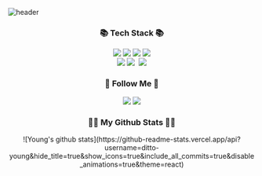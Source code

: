 ![header](https://capsule-render.vercel.app/api?type=waving&height=200&text=HI!%20YOUNGS!&fontAlign=70&fontAlignY=35&color=gradient)

<h3 align="center">📚 Tech Stack 📚</h3> <p align="center"> 
<img src="https://img.shields.io/badge/html5-E34F26?style=for-the-badge&logo=html5&logoColor=white">
<img src="https://img.shields.io/badge/css-1572B6?style=for-the-badge&logo=css3&logoColor=white">
<img src="https://img.shields.io/badge/SASS-hotpink.svg?style=for-the-badge&logo=SASS&logoColor=white">
<img src="https://img.shields.io/badge/bootstrap-7952B3?style=for-the-badge&logo=bootstrap&logoColor=white">
<br>
<img src="https://img.shields.io/badge/javascript-F7DF1E?style=for-the-badge&logo=javascript&logoColor=black">
<img src="https://img.shields.io/badge/react-61DAFB?style=for-the-badge&logo=react&logoColor=black">&nbsp
<img src="https://img.shields.io/badge/redux-%23593d88.svg?style=for-the-badge&logo=redux&logoColor=white"> <br>
</p>

<h3 align="center">🌈 Follow Me 🌈</h3>
<p align="center"> 
<img src="https://img.shields.io/badge/Notion-%23000000.svg?style=for-the-badge&logo=notion&logoColor=white">
<a href="https://cold-lantern-825.notion.site/8939d82e569f4a2facec8e2c858e36e2"></a>
</img>
<img  src="https://img.shields.io/badge/github-181717?style=for-the-badge&logo=github&logoColor=white">
<a href="https://github.com/ditto-young"></a>
</img>
</p>

<h3 align="center">👩‍💻 My Github Stats 👩‍💻</h3>  
<div align="center"> 
![Young's github stats](https://github-readme-stats.vercel.app/api?username=ditto-young&hide_title=true&show_icons=true&include_all_commits=true&disable_animations=true&theme=react)
 </div>
